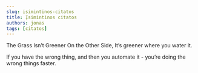 ```yaml
---
slug: isimintinos-citatos
title: Įsimintinos citatos
authors: jonas
tags: [citatos]
---
```



The Grass Isn’t Greener On the Other Side, It’s greener where you water it. 

If you have the wrong thing, and then you automate it - you’re doing the wrong things faster.
